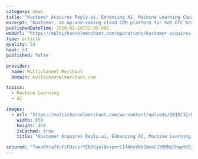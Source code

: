 ```yaml
---
category: news
title: "Kustomer Acquires Reply.ai, Enhancing AI, Machine Learning Capabilities"
excerpt: "Kustomer, an up-and-coming cloud CRM platform for hot DTC brands, has acquired Reply.ai, improving its AI and machine learning to automate agent tasks."
publishedDateTime: 2020-05-18T22:05:00Z
webUrl: "https://multichannelmerchant.com/operations/kustomer-acquires-reply-ai-enhancing-ai-machine-learning-capabilities/"
type: article
quality: 54
heat: 54
published: false

provider:
  name: Multichannel Merchant
  domain: multichannelmerchant.com

topics:
  - Machine Learning
  - AI

images:
  - url: "https://multichannelmerchant.com/wp-content/uploads/2019/12/kustomer-logo-feature.jpg"
    width: 850
    height: 450
    isCached: true
    title: "Kustomer Acquires Reply.ai, Enhancing AI, Machine Learning Capabilities"

secured: "Tunu6hra7fufsFDzcsrYEb0SjalQv+pnrC1fAUyVNmZdemCJY0RNeEhoptK5JcNdZxa8etbgG4NbDGUJLXT8/DmWC9bfwoh+8YH8aTfPhj78lfO84eaoCkTUmtadaQp4SpiGEy3RxDuRkP61keEqPmoPZZKpHOtZo1V76PeVvaUI6CG8VdMtIfK9HwZ5mQNLwZVySalVjb5uMY76RUQWKn1IbzKcyGV+VO06ZW7BkUkTkMNhLV+Ob2nOWPhw0gt5wELlTC4FKkW5MXl1H6io2YU7UGnr8/I+M7fHPwDkaler6tAfA+zpVA4zG3QessN2iLYWrV7JiIdVoKIsjfi/XXx8Aw8e1JjairgIxY6S4OWYsFjk8/ENZOBs5hgx9Lob5qestItjrLA+D/WVrdVUV8LkGBDS0+eiy526cijezEHwd2zgCk5Ijsyp62xmrSeRClkNQ0hy7zGSEu7XskLyFwbNRtZuJaVPfSAC4fUaTL4=;us5vIzddHzv2Qajc7cqWgw=="
---
```


